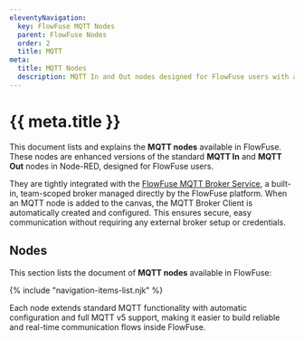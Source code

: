 ```yaml
---
eleventyNavigation:
  key: FlowFuse MQTT Nodes 
  parent: FlowFuse Nodes
  order: 2
  title: MQTT
meta:
  title: MQTT Nodes
  description: MQTT In and Out nodes designed for FlowFuse users with automatic configuration.
---
```


# {{ meta.title }}

This document lists and explains the **MQTT nodes** available in FlowFuse. These nodes are enhanced versions of the standard **MQTT In** and **MQTT Out** nodes in Node-RED, designed for FlowFuse users.  

They are tightly integrated with the [FlowFuse MQTT Broker Service](/docs/user/teambroker/), a built-in, team-scoped broker managed directly by the FlowFuse platform. When an MQTT node is added to the canvas, the MQTT Broker Client is automatically created and configured. This ensures secure, easy communication without requiring any external broker setup or credentials.

## Nodes

This section lists the document of **MQTT nodes** available in FlowFuse:

{% include "navigation-items-list.njk" %}

Each node extends standard MQTT functionality with automatic configuration and full MQTT v5 support, making it easier to build reliable and real-time communication flows inside FlowFuse.
